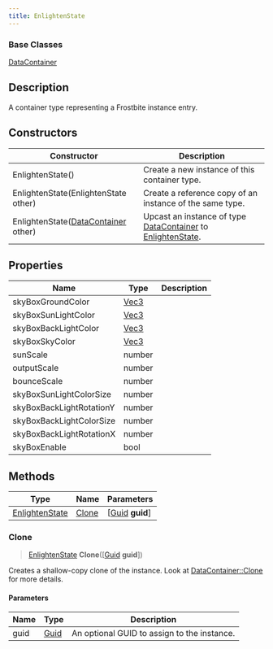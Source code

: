```yaml
---
title: EnlightenState
---
```

### Base Classes

[DataContainer](/vext/ref/shared/class/datacontainer)

## Description

A container type representing a Frostbite instance entry.

## Constructors

| Constructor                                                               | Description                                                                                                         |
| ------------------------------------------------------------------------- | ------------------------------------------------------------------------------------------------------------------- |
| EnlightenState()                                                          | Create a new instance of this container type.                                                                       |
| EnlightenState(EnlightenState other)                                      | Create a reference copy of an instance of the same type.                                                            |
| EnlightenState([DataContainer](/vext/ref/shared/class/datacontainer) other) | Upcast an instance of type [DataContainer](/vext/ref/shared/class/datacontainer) to [EnlightenState](/vext/ref/fb/enlightenstate/). |

## Properties

| Name                     | Type                              | Description |
| ------------------------ | --------------------------------- | ----------- |
| skyBoxGroundColor        | [Vec3](/vext/ref/shared/class/vec3) |             |
| skyBoxSunLightColor      | [Vec3](/vext/ref/shared/class/vec3) |             |
| skyBoxBackLightColor     | [Vec3](/vext/ref/shared/class/vec3) |             |
| skyBoxSkyColor           | [Vec3](/vext/ref/shared/class/vec3) |             |
| sunScale                 | number                            |             |
| outputScale              | number                            |             |
| bounceScale              | number                            |             |
| skyBoxSunLightColorSize  | number                            |             |
| skyBoxBackLightRotationY | number                            |             |
| skyBoxBackLightColorSize | number                            |             |
| skyBoxBackLightRotationX | number                            |             |
| skyBoxEnable             | bool                              |             |

## Methods

| Type                             | Name            | Parameters                                     |
| -------------------------------- | --------------- | ---------------------------------------------- |
| [EnlightenState](/vext/ref/fb/enlightenstate/) | [Clone](#clone) | \[[Guid](/vext/ref/shared/class/guid) **guid**\] |

### Clone

> [EnlightenState](/vext/ref/fb/enlightenstate/) **Clone**(\[[Guid](/vext/ref/shared/class/guid) **guid**\])

Creates a shallow-copy clone of the instance. Look at [DataContainer::Clone](/vext/ref/shared/class/datacontainer#clone) for more details.

#### Parameters

| Name | Type         | Description                                 |
| ---- | ------------ | ------------------------------------------- |
| guid | [Guid](/vext/ref/shared/class/guid/) | An optional GUID to assign to the instance. |
